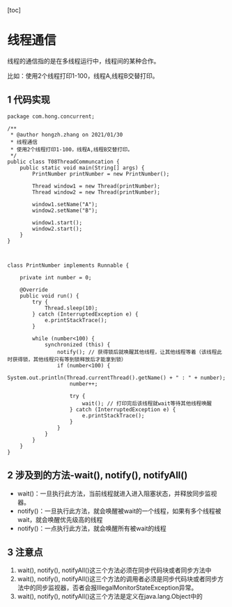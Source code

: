 [toc]

# 线程通信

线程的通信指的是在多线程运行中，线程间的某种合作。

比如：使用2个线程打印1-100，线程A,线程B交替打印。

## 1 代码实现

```
package com.hong.concurrent;

/**
 * @author hongzh.zhang on 2021/01/30
 * 线程通信
 * 使用2个线程打印1-100，线程A,线程B交替打印。
 */
public class T08ThreadCommuncation {
    public static void main(String[] args) {
        PrintNumber printNumber = new PrintNumber();

        Thread window1 = new Thread(printNumber);
        Thread window2 = new Thread(printNumber);

        window1.setName("A");
        window2.setName("B");

        window1.start();
        window2.start();
    }
}



class PrintNumber implements Runnable {

    private int number = 0;

    @Override
    public void run() {
        try {
            Thread.sleep(10);
        } catch (InterruptedException e) {
            e.printStackTrace();
        }

        while (number<100) {
            synchronized (this) {
                notify(); // 获得锁后就唤醒其他线程，让其他线程等着（该线程此时获得锁，其他线程只有等到锁释放后才能拿到锁）
                if (number<100) {
                    System.out.println(Thread.currentThread().getName() + " : " + number);
                    number++;

                    try {
                        wait(); // 打印完后该线程就wait等待其他线程唤醒
                    } catch (InterruptedException e) {
                        e.printStackTrace();
                    }
                }
            }
        }
    }
}
```

## 2 涉及到的方法-wait(), notify(), notifyAll()

- wait()：一旦执行此方法，当前线程就进入进入阻塞状态，并释放同步监视器。
- notify()：一旦执行此方法，就会唤醒被wait的一个线程，如果有多个线程被wait，就会唤醒优先级高的线程
- notify()：一点执行此方法，就会唤醒所有被wait的线程

## 3 注意点

1. wait(), notify(), notifyAll()这三个方法必须在同步代码块或者同步方法中
2. wait(), notify(), notifyAll()这三个方法的调用者必须是同步代码块或者同步方法中的同步监视器，否者会报IllegalMonitorStateException异常。
3. wait(), notify(), notifyAll()这三个方法是定义在java.lang.Object中的

